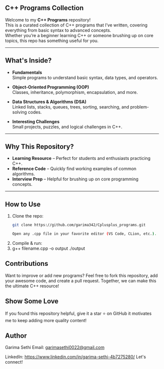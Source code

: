 ## C++ Programs Collection
Welcome to my **C++ Programs** repository!  
This is a curated collection of C++ programs that I’ve written, covering everything from basic syntax to advanced concepts.  
Whether you’re a beginner learning C++ or someone brushing up on core topics, this repo has something useful for you.

---

## What's Inside?

- **Fundamentals**  
  Simple programs to understand basic syntax, data types, and operators.

- **Object-Oriented Programming (OOP)**  
  Classes, inheritance, polymorphism, encapsulation, and more.

- **Data Structures & Algorithms (DSA)**  
  Linked lists, stacks, queues, trees, sorting, searching, and problem-solving codes.

- **Interesting Challenges**  
  Small projects, puzzles, and logical challenges in C++.

---

## Why This Repository?

- **Learning Resource** – Perfect for students and enthusiasts practicing C++.
- **Reference Code** – Quickly find working examples of common algorithms.
- **Interview Prep** – Helpful for brushing up on core programming concepts.

---

## How to Use

1. Clone the repo:
   ```bash
   git clone https://github.com/garima342/Cplusplus_programs.git

   Open any .cpp file in your favorite editor (VS Code, CLion, etc.).

2. Compile & run:
3. g++ filename.cpp -o output
./output

## Contributions
Want to improve or add new programs?
Feel free to fork this repository, add your awesome code, and create a pull request.
Together, we can make this the ultimate C++ resource!

## Show Some Love
If you found this repository helpful, give it a star ⭐ on GitHub it motivates me to keep adding more quality content!

## Author
Garima Sethi
Email: garimasethi0022@gmail.com 

LinkedIn: https://www.linkedin.com/in/garima-sethi-4b7275280/
Let's connect! 
